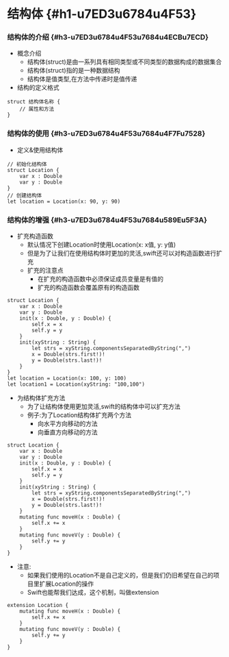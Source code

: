 # 结构体 {#h1-u7ED3u6784u4F53}

### 结构体的介绍 {#h3-u7ED3u6784u4F53u7684u4ECBu7ECD}

* 概念介绍
  * 结构体\(struct\)是由一系列具有相同类型或不同类型的数据构成的数据集合
  * 结构体\(struct\)指的是一种数据结构
  * 结构体是值类型,在方法中传递时是值传递
* 结构的定义格式

```
struct 结构体名称 {
    // 属性和方法
}
```

### 结构体的使用 {#h3-u7ED3u6784u4F53u7684u4F7Fu7528}

* 定义&使用结构体

```
// 初始化结构体
struct Location {
    var x : Double
    var y : Double
}
// 创建结构体
let location = Location(x: 90, y: 90)
```

### 结构体的增强 {#h3-u7ED3u6784u4F53u7684u589Eu5F3A}

* 扩充构造函数
  * 默认情况下创建Location时使用Location\(x: x值, y: y值\)
  * 但是为了让我们在使用结构体时更加的灵活,swift还可以对构造函数进行扩充
  * 扩充的注意点
    * 在扩充的构造函数中必须保证成员变量是有值的
    * 扩充的构造函数会覆盖原有的构造函数

```
struct Location {
    var x : Double
    var y : Double
    init(x : Double, y : Double) {
        self.x = x
        self.y = y
    }
    init(xyString : String) {
        let strs = xyString.componentsSeparatedByString(",")
        x = Double(strs.first!)!
        y = Double(strs.last!)!
    }
}
let location = Location(x: 100, y: 100)
let location1 = Location(xyString: "100,100")
```

* 为结构体扩充方法
  * 为了让结构体使用更加灵活,swift的结构体中可以扩充方法
  * 例子:为了Location结构体扩充两个方法
    * 向水平方向移动的方法
    * 向垂直方向移动的方法

```
struct Location {
    var x : Double
    var y : Double
    init(x : Double, y : Double) {
        self.x = x
        self.y = y
    }
    init(xyString : String) {
        let strs = xyString.componentsSeparatedByString(",")
        x = Double(strs.first!)!
        y = Double(strs.last!)!
    }
    mutating func moveH(x : Double) {
        self.x += x
    }
    mutating func moveV(y : Double) {
        self.y += y
    }
}
```

* 注意:
  * 如果我们使用的Location不是自己定义的，但是我们仍旧希望在自己的项目里扩展Location的操作
  * Swift也能帮我们达成，这个机制，叫做extension

```
extension Location {
    mutating func moveH(x : Double) {
        self.x += x
    }
    mutating func moveV(y : Double) {
        self.y += y
    }
}
```



